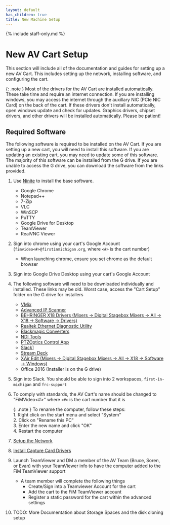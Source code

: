 ```yaml
---
layout: default
has_children: true
title: New Machine Setup
---
```


{% include staff-only.md %}

# New AV Cart Setup
This section will include all of the documentation and guides for setting up a new AV Cart.  This includes setting up the network, installing software, and configuring the cart.

{: .note }
Most of the drivers for the AV Cart are installed automatically.  These take time and require an internet connection. If you are installing windows, you may access the internet through the auxillary NIC (PCIe NIC Card) on the back of the cart.  If these drivers don't install automatically, open windows update and check for updates.  Graphics drivers,
chipset drivers, and other drivers will be installed automatically.  Please be patient!

## Required Software
The following software is required to be installed on the AV Cart.  If you are setting up a new cart, you will need to install this software.  If you are updating an existing cart, you may need to update some of this software.  The majority of this software can be installed from the G drive.  If you are unable to access the G drive, you can download the software from the links provided.

1. Use [Ninite](https://ninite.com/) to install the base software.
   - Google Chrome
   - Notepad++
   - 7-Zip
   - VLC
   - WinSCP
   - PuTTY
   - Google Drive for Desktop
   - TeamViewer
   - RealVNC Viewer
2. Sign into chrome using your cart's Google Account (`fimvideo<#>@firstinmichigan.org`, where `<#>` is the cart number)
    - When launching chrome, ensure you set chrome as the default browser
3. Sign into Google Drive Desktop using your cart's Google Account
4. The following software will need to be downloaded individually and installed. These links may be old.  Worst case, access the "Cart Setup" folder on the G drive for installers
    - [VMix](https://www.vmix.com/software/download.aspx)
    - [Advanced IP Scanner](https://www.advanced-ip-scanner.com/download/)
    - [BEHRINGER X18 Drivers (Mixers -> Digital Stagebox Mixers -> All -> X18 -> Software -> Drivers)](https://www.behringer.com/downloads.html)
    - [Realtek Ethernet Diagnostic Utility](https://www.techspot.com/drivers/driver/file/information/18001/)
    - [Blackmagic Converters](https://www.blackmagicdesign.com/support/family/broadcast-and-atem-converters)
    - [NDI Tools](https://www.newtek.com/ndi/tools/)
    - [PTZOptics Control App](https://ptzoptics.com/ptz-app/)
    - [Slack](https://slack.com/downloads/windows)]
    - [Stream Deck](https://www.elgato.com/en/downloads)
    - [XAir Edit (Mixers -> Digital Stagebox Mixers -> All -> X18 -> Software -> Windows)](https://www.behringer.com/downloads.html)
    - Office 2016 (Installer is on the G drive)

5. Sign into Slack.  You should be able to sign into 2 workspaces, `first-in-michigan` and `frc-support`

6. To comply with standards, the AV Cart's name should be changed to "FiMVideo<#>" where `<#>` is the cart number that it is

    {: .note }
    To rename the computer, follow these steps: <br/>
        1. Right click on the start menu and select "System" <br/>
        2. Click on "Rename this PC" <br/>
        3. Enter the new name and click "OK" <br/>
        4. Restart the computer <br/>

7. [Setup the Network](./realtek-network-vlans)
8. [Install Capture Card Drivers](./capture-card-drivers)
9. Launch TeamViewer and DM a member of the AV Team (Bruce, Soren, or Evan) with your TeamViewer info to have the computer added to the FiM TeamViewer support
    - A team member will complete the following things
        - Create/Sign into a Teamviewer Account for the cart
        - Add the cart to the FiM TeamViewer account
        - Register a static password for the cart within the advanced settings

10. TODO: More Documentation about Storage Spaces and the disk cloning setup